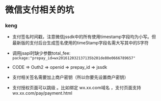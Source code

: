 # 微信支付相关的坑

### keng

* 支付签名时间戳，注意微信jssdk中的所有使用timestamp字段均为小写。但最新版的支付后台生成签名使用的timeStamp字段名需大写其中的S字符

* 调用jsapi时缺少参数total_fee:
`package:"prepay_id=wx201612032137135b201de80e0666789657"`

* CODE => Outh2 => openid => prepay_id => jssdk

* 支付相关签名需要加上商户密钥（所以你要先设置商户密钥）

* 支付授权页面可以跳级 。比如绑定 wx.xx.com域名 ，支付页面支持 wx.xx.com/pay/payment.html


